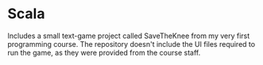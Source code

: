 # Scala

Includes a small text-game project called SaveTheKnee from my very first programming course.
The repository doesn't include the UI files required to run the game, as they were provided from the course staff.